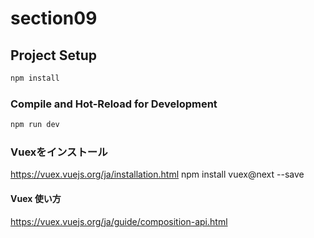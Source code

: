 # section09

## Project Setup

```sh
npm install
```

### Compile and Hot-Reload for Development

```sh
npm run dev
```

### Vuexをインストール
https://vuex.vuejs.org/ja/installation.html
npm install vuex@next --save

#### Vuex 使い方
https://vuex.vuejs.org/ja/guide/composition-api.html